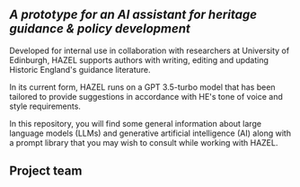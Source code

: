 ## *A prototype for an AI assistant for heritage guidance & policy development*

Developed for internal use in collaboration with researchers at University of Edinburgh, HAZEL supports authors with writing, editing and updating Historic England's guidance literature. 

In its current form, HAZEL runs on a GPT 3.5-turbo model that has been tailored to provide suggestions in accordance with HE's tone of voice and style requirements. 

In this repository, you will find some general information about large language models (LLMs) and generative artificial intelligence (AI) along with a prompt library that you may wish to consult while working with HAZEL.  

## Project team


